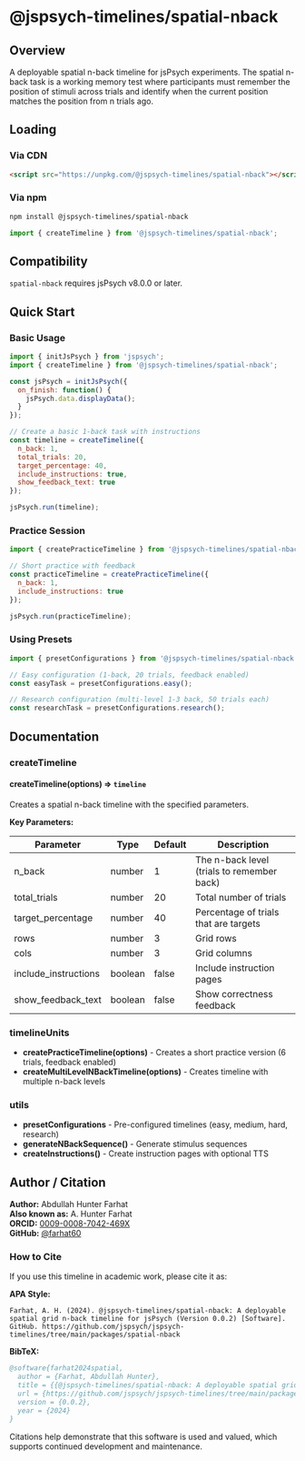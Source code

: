 # @jspsych-timelines/spatial-nback

## Overview

A deployable spatial n-back timeline for jsPsych experiments. The spatial n-back task is a working memory test where participants must remember the position of stimuli across trials and identify when the current position matches the position from n trials ago.

## Loading

### Via CDN
```html
<script src="https://unpkg.com/@jspsych-timelines/spatial-nback"></script>
```

### Via npm
```bash
npm install @jspsych-timelines/spatial-nback
```

```javascript
import { createTimeline } from '@jspsych-timelines/spatial-nback';
```

## Compatibility

`spatial-nback` requires jsPsych v8.0.0 or later.

## Quick Start

### Basic Usage

```javascript
import { initJsPsych } from 'jspsych';
import { createTimeline } from '@jspsych-timelines/spatial-nback';

const jsPsych = initJsPsych({
  on_finish: function() {
    jsPsych.data.displayData();
  }
});

// Create a basic 1-back task with instructions
const timeline = createTimeline({
  n_back: 1,
  total_trials: 20,
  target_percentage: 40,
  include_instructions: true,
  show_feedback_text: true
});

jsPsych.run(timeline);
```

### Practice Session

```javascript
import { createPracticeTimeline } from '@jspsych-timelines/spatial-nback';

// Short practice with feedback
const practiceTimeline = createPracticeTimeline({
  n_back: 1,
  include_instructions: true
});

jsPsych.run(practiceTimeline);
```

### Using Presets

```javascript
import { presetConfigurations } from '@jspsych-timelines/spatial-nback';

// Easy configuration (1-back, 20 trials, feedback enabled)
const easyTask = presetConfigurations.easy();

// Research configuration (multi-level 1-3 back, 50 trials each)
const researchTask = presetConfigurations.research();
```

## Documentation

### createTimeline

#### createTimeline(options) ⇒ <code>timeline</code>
Creates a spatial n-back timeline with the specified parameters.

**Key Parameters:**

| Parameter | Type | Default | Description |
|-----------|------|---------|-------------|
| n_back | number | 1 | The n-back level (trials to remember back) |
| total_trials | number | 20 | Total number of trials |
| target_percentage | number | 40 | Percentage of trials that are targets |
| rows | number | 3 | Grid rows |
| cols | number | 3 | Grid columns |
| include_instructions | boolean | false | Include instruction pages |
| show_feedback_text | boolean | false | Show correctness feedback |

### timelineUnits

- **createPracticeTimeline(options)** - Creates a short practice version (6 trials, feedback enabled)
- **createMultiLevelNBackTimeline(options)** - Creates timeline with multiple n-back levels

### utils

- **presetConfigurations** - Pre-configured timelines (easy, medium, hard, research)
- **generateNBackSequence()** - Generate stimulus sequences
- **createInstructions()** - Create instruction pages with optional TTS

## Author / Citation

**Author:** Abdullah Hunter Farhat  
**Also known as:** A. Hunter Farhat  
**ORCID:** [0009-0008-7042-469X](https://orcid.org/0009-0008-7042-469X)  
**GitHub:** [@farhat60](https://github.com/farhat60)

### How to Cite

If you use this timeline in academic work, please cite it as:

**APA Style:**
```
Farhat, A. H. (2024). @jspsych-timelines/spatial-nback: A deployable spatial grid n-back timeline for jsPsych (Version 0.0.2) [Software]. GitHub. https://github.com/jspsych/jspsych-timelines/tree/main/packages/spatial-nback
```

**BibTeX:**
```bibtex
@software{farhat2024spatial,
  author = {Farhat, Abdullah Hunter},
  title = {{@jspsych-timelines/spatial-nback: A deployable spatial grid n-back timeline for jsPsych}},
  url = {https://github.com/jspsych/jspsych-timelines/tree/main/packages/spatial-nback},
  version = {0.0.2},
  year = {2024}
}
```

Citations help demonstrate that this software is used and valued, which supports continued development and maintenance.